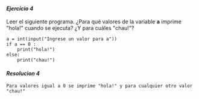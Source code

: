 #### *Ejercicio 4*
Leer el siguiente programa. ¿Para qué valores de la variable **a** imprime "hola!" cuando se ejecuta? ¿Y para cuáles "chau!"?

```
a = int(input("Ingrese un valor para a"))
if a == 0 :
    print("hola!")
else:
    print("chau!")
```

#### *Resolucion 4*

```
Para valores igual a 0 se imprime "hola!" y para cualquier otro valor "chau!" 
```